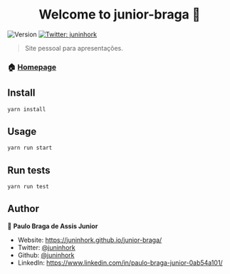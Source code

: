 <h1 align="center">Welcome to junior-braga 👋</h1>
<p>
  <img alt="Version" src="https://img.shields.io/badge/version-0.1.0-blue.svg?cacheSeconds=2592000" />
  <a href="https://twitter.com/juninhork" target="_blank">
    <img alt="Twitter: juninhork" src="https://img.shields.io/twitter/follow/juninhork.svg?style=social" />
  </a>
</p>

> Site pessoal para apresentações.

### 🏠 [Homepage](https://juninhork.github.io/junior-braga)

## Install

```sh
yarn install
```

## Usage

```sh
yarn run start
```

## Run tests

```sh
yarn run test
```

## Author

👤 **Paulo Braga de Assis Junior**

* Website: https://juninhork.github.io/junior-braga/
* Twitter: [@juninhork](https://twitter.com/juninhork)
* Github: [@juninhork](https://github.com/juninhork)
* LinkedIn: https://www.linkedin.com/in/paulo-braga-junior-0ab54a101/

